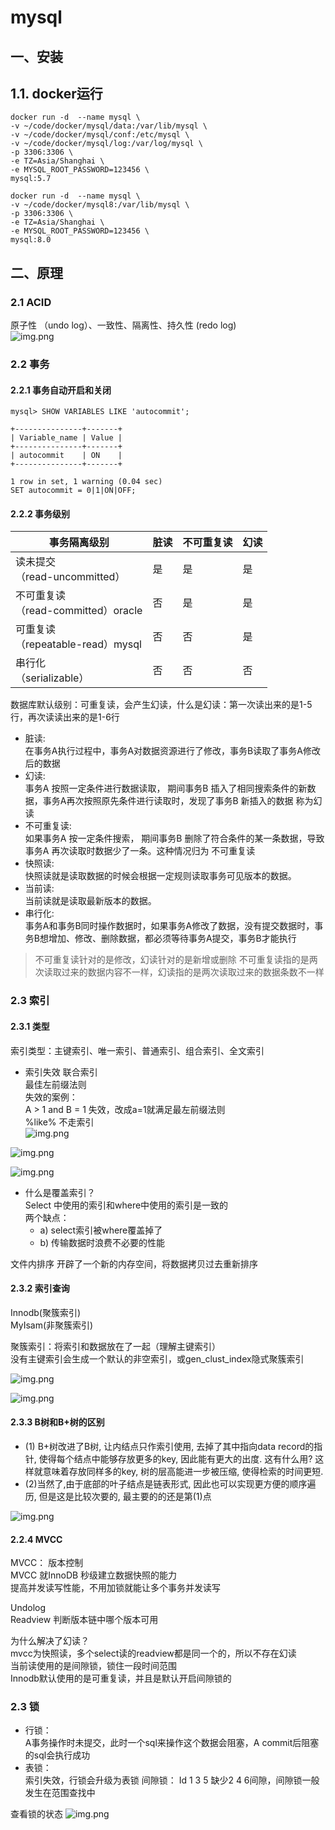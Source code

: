 # mysql

## 一、安装

## 1.1. docker运行

```text
docker run -d  --name mysql \
-v ~/code/docker/mysql/data:/var/lib/mysql \
-v ~/code/docker/mysql/conf:/etc/mysql \
-v ~/code/docker/mysql/log:/var/log/mysql \
-p 3306:3306 \
-e TZ=Asia/Shanghai \
-e MYSQL_ROOT_PASSWORD=123456 \
mysql:5.7
```

```text
docker run -d  --name mysql \
-v ~/code/docker/mysql8:/var/lib/mysql \
-p 3306:3306 \
-e TZ=Asia/Shanghai \
-e MYSQL_ROOT_PASSWORD=123456 \
mysql:8.0
```

## 二、原理
### 2.1 ACID
原子性 （undo log）、一致性、隔离性、持久性 (redo log)  
![img.png](images/img01.png)

### 2.2 事务
#### 2.2.1 事务自动开启和关闭
```shell script
mysql> SHOW VARIABLES LIKE 'autocommit';

+---------------+-------+
| Variable_name | Value |
+---------------+-------+
| autocommit    | ON    |
+---------------+-------+

1 row in set, 1 warning (0.04 sec)
SET autocommit = 0|1|ON|OFF;
```

#### 2.2.2 事务级别

| 事务隔离级别                       | 脏读 | 不可重复读 | 幻读 |
| ---------------------------------- | ---- | ---------- | ---- |
| 读未提交<br />（read-uncommitted） | 是   | 是         | 是   |
| 不可重复读<br />（read-committed）oracle | 否   | 是         | 是   |
| 可重复读<br />（repeatable-read）mysql  | 否   | 否         | 是   |
| 串行化<br />（serializable）       | 否   | 否         | 否   |


数据库默认级别：可重复读，会产生幻读，什么是幻读：第一次读出来的是1-5行，再次读读出来的是1-6行


+ 脏读:  
在事务A执行过程中，事务A对数据资源进行了修改，事务B读取了事务A修改后的数据
+ 幻读:  
事务A 按照一定条件进行数据读取， 期间事务B 插入了相同搜索条件的新数据，事务A再次按照原先条件进行读取时，发现了事务B 新插入的数据 称为幻读
+ 不可重复读:  
如果事务A 按一定条件搜索， 期间事务B 删除了符合条件的某一条数据，导致事务A 再次读取时数据少了一条。这种情况归为 不可重复读
+ 快照读:  
快照读就是读取数据的时候会根据一定规则读取事务可见版本的数据。
+ 当前读:  
当前读就是读取最新版本的数据。
+ 串行化:  
  事务A和事务B同时操作数据时，如果事务A修改了数据，没有提交数据时，事务B想增加、修改、删除数据，都必须等待事务A提交，事务B才能执行

> 不可重复读针对的是修改，幻读针对的是新增或删除
> 不可重复读指的是两次读取过来的数据内容不一样，幻读指的是两次读取过来的数据条数不一样

### 2.3 索引
#### 2.3.1 类型
索引类型：主键索引、唯一索引、普通索引、组合索引、全文索引 
+ 索引失效
联合索引  
最佳左前缀法则  
失效的案例：  
A > 1 and B = 1   失效，改成a=1就满足最左前缀法则  
%like% 不走索引  
![img.png](images/img02.png)

![img.png](images/img03.png)

![img.png](images/img04.png)

+ 什么是覆盖索引？  
Select 中使用的索引和where中使用的索引是一致的  
两个缺点：  
  - a)	select索引被where覆盖掉了  
  - b)	传输数据时浪费不必要的性能  

文件内排序
开辟了一个新的内存空间，将数据拷贝过去重新排序

#### 2.3.2 索引查询  
Innodb(聚簇索引)  
MyIsam(非聚簇索引)  

聚簇索引：将索引和数据放在了一起（理解主键索引）  
没有主键索引会生成一个默认的非空索引，或gen_clust_index隐式聚簇索引  

![img.png](images/img05.png)

![img.png](images/img06.png)

#### 2.3.3 B树和B+树的区别
+ (1) B+树改进了B树, 让内结点只作索引使用, 去掉了其中指向data record的指针, 使得每个结点中能够存放更多的key, 因此能有更大的出度. 这有什么用? 这样就意味着存放同样多的key, 树的层高能进一步被压缩, 使得检索的时间更短. 
+ (2)当然了,由于底部的叶子结点是链表形式, 因此也可以实现更方便的顺序遍历, 但是这是比较次要的, 最主要的的还是第(1)点

![img.png](images/img07.png)

#### 2.2.4 MVCC
MVCC： 版本控制  
MVCC 就InnoDB 秒级建立数据快照的能力  
提高并发读写性能，不用加锁就能让多个事务并发读写  

Undolog  
Readview 判断版本链中哪个版本可用  

为什么解决了幻读？  
mvcc为快照读，多个select读的readview都是同一个的，所以不存在幻读  
当前读使用的是间隙锁，锁住一段时间范围  
Innodb默认使用的是可重复读，并且是默认开启间隙锁的  

### 2.3 锁
+ 行锁：  
A事务操作时未提交，此时一个sql来操作这个数据会阻塞，A commit后阻塞的sql会执行成功
+ 表锁：  
索引失效，行锁会升级为表锁
间隙锁：
Id 1 3 5 缺少2 4 6间隙，间隙锁一般发生在范围查找中

查看锁的状态
![img.png](images/img08.png)

